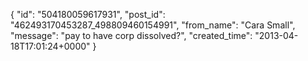  {
   "id": "504180059617931",
   "post_id": "462493170453287_498809460154991",
   "from_name": "Cara Small",
   "message": "pay to have corp dissolved?",
   "created_time": "2013-04-18T17:01:24+0000"
 }
